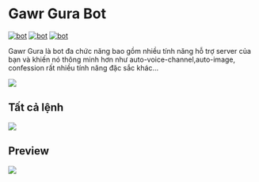 # Gawr Gura Bot
[![bot](https://img.shields.io/badge/dynamic/json?color=7289DA&label=Servers&style=for-the-badge&query=servers&url=https%3A%2F%2Fbadge.vuhuy09.repl.co%2Fservers)](https://discord.com/api/oauth2/authorize?client_id=869120429665714186&permissions=8&scope=bot%20applications.commands)
[![bot](https://img.shields.io/badge/dynamic/json?color=7289DA&label=Status&style=for-the-badge&query=status&url=https%3A%2F%2Fbadge.vuhuy09.repl.co%2Fservers)](https://discord.com/api/oauth2/authorize?client_id=869120429665714186&permissions=8&scope=bot%20applications.commands)
[![bot](https://img.shields.io/badge/dynamic/json?color=7289DA&label=Members&style=for-the-badge&query=members&url=https%3A%2F%2Fbadge.vuhuy09.repl.co%2Fservers)](https://discord.com/api/oauth2/authorize?client_id=869120429665714186&permissions=8&scope=bot%20applications.commands)

Gawr Gura là bot đa chức năng bao gồm nhiều tính năng hỗ trợ server của bạn và khiến nó thông minh hơn như auto-voice-channel,auto-image, confession rất nhiều tính năng đặc sắc khác...

<a  href="https://discord.com/oauth2/author![image](https://user-images.githubusercontent.com/67152874/127595915-89e2da26-9c61-4b48-865c-6d5476570d97.png)
ize?client_id=869120429665714186&scope=bot&permissions=8"><img  src="https://media.discordapp.net/attachments/866527112264679427/870513261517365288/gawgurabot.png?width=887&height=499"></a>

## Tất cả lệnh

<a  href="https://discord.com/oauth2/author![image](https://user-images.githubusercontent.com/67152874/127595915-89e2da26-9c61-4b48-865c-6d5476570d97.png)
ize?client_id=869120429665714186&scope=bot&permissions=8"><img src="https://cdn.discordapp.com/attachments/868822054500204565/908626208101634048/unknown.png"></a>

## Preview

<a  href="https://discord.com/oauth2/author![image](https://user-images.githubusercontent.com/67152874/127595915-89e2da26-9c61-4b48-865c-6d5476570d97.png)
ize?client_id=869120429665714186&scope=bot&permissions=8"><img  src="https://images-ext-2.discordapp.net/external/GRpdyndvYXXiycrjfHu5LlmL0goHH_4zd8EFxXrFoL0/https/media.giphy.com/media/eA0DlkbhVvMF14mj4S/giphy.gif"></a>
